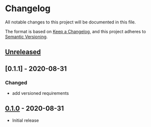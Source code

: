 # Changelog
All notable changes to this project will be documented in this file.

The format is based on [Keep a Changelog](https://keepachangelog.com/en/1.0.0/),
and this project adheres to [Semantic Versioning](https://semver.org/spec/v2.0.0.html).

## [Unreleased]

## [0.1.1] - 2020-08-31
### Changed
* add versioned requirements

## [0.1.0] - 2020-08-31
* Initial release

[Unreleased]: https://github.com/syntro-opensource/silverstripe-elemental-bootstrap-staffsection/compare/0.1.1..master
[Unreleased]: https://github.com/syntro-opensource/silverstripe-elemental-bootstrap-staffsection/compare/0.1.0..0.1.1
[0.1.0]: https://github.com/syntro-opensource/silverstripe-elemental-bootstrap-staffsection/tree/0.1.0
